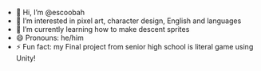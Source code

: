 - 👋 Hi, I’m @escoobah
- 👀 I’m interested in pixel art, character design, English and languages 
- 🌱 I’m currently learning how to make descent sprites
- 😄 Pronouns: he/him
- ⚡ Fun fact: my Final project from senior high school is  literal game using Unity!
